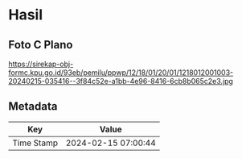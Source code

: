 # Hasil

## Foto C Plano

https://sirekap-obj-formc.kpu.go.id/93eb/pemilu/ppwp/12/18/01/20/01/1218012001003-20240215-035416--3f84c52e-a1bb-4e96-8416-6cb8b065c2e3.jpg


## Metadata

| Key        | Value               |
| ---------- | ------------------- |
| Time Stamp | 2024-02-15 07:00:44 |



